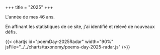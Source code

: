 +++
title = "2025"
+++

L'année de mes 46 ans.

En affinant les statistiques de ce site, j'ai identifié et relevé de nouveaux défis.

{{< chartjs id="poemDay-2025Radar" width="90%" jsFile="../../charts/taxonomy/poems-day-2025-radar.js" />}}